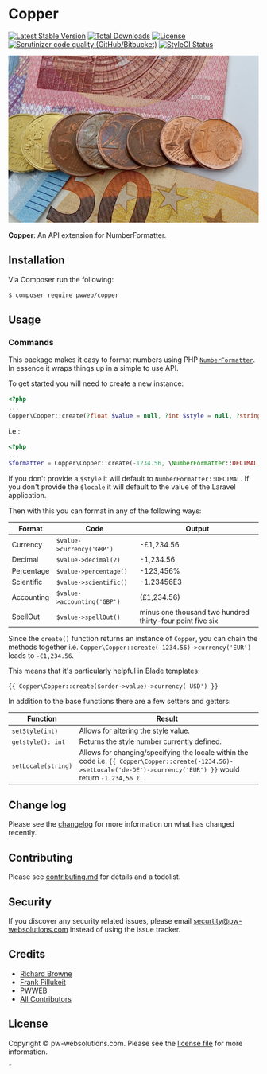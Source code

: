 # Copper

[![Latest Stable Version](https://poser.pugx.org/pwweb/copper/v/stable?format=flat-square)](https://packagist.org/packages/pwweb/copper)
[![Total Downloads](https://poser.pugx.org/pwweb/copper/downloads?format=flat-square)](https://packagist.org/packages/pwweb/copper)
[![License](https://poser.pugx.org/pwweb/copper/license?format=flat-square)](https://packagist.org/packages/pwweb/copper)
[![Scrutinizer code quality (GitHub/Bitbucket)](https://img.shields.io/scrutinizer/quality/g/pwweb/copper?label=Scrutinizer&style=flat-square)](https://scrutinizer-ci.com/g/pwweb/copper/)
[![StyleCI Status](https://github.styleci.io/repos/267909905/shield?branch=master)](https://github.styleci.io/repos/267909905)

![](copper.jpg)

**Copper**: An API extension for NumberFormatter.

## Installation

Via Composer run the following:

```bash
$ composer require pwweb/copper
```

## Usage

### Commands

This package makes it easy to format numbers using PHP [`NumberFormatter`](https://www.php.net/manual/en/class.numberformatter.php). In essence it wraps things up in a simple to use API.

To get started you will need to create a new instance:

```php
<?php
...
Copper\Copper::create(?float $value = null, ?int $style = null, ?string $locale = null);
```

 i.e.:

```php
<?php
...
$formatter = Copper\Copper::create(-1234.56, \NumberFormatter::DECIMAL, 'en-GB');
```

If you don't provide a `$style` it will default to `NumberFormatter::DECIMAL`. If you don't provide the `$locale` it will default to the value of the Laravel application.

Then with this you can format in any of the following ways:

| Format     | Code                        | Output                                                    |
| ---------- | --------------------------- | --------------------------------------------------------- |
| Currency   | `$value->currency('GBP')`   | -£1,234.56                                                |
| Decimal    | `$value->decimal(2)`        | -1,234.56                                                 |
| Percentage | `$value->percentage()`      | -123,456%                                                 |
| Scientific | `$value->scientific()`      | -1.23456E3                                                |
| Accounting | `$value->accounting('GBP')` | (£1,234.56)                                               |
| SpellOut   | `$value->spellOut()`        | minus one thousand two hundred thirty-four point five six |

Since the `create()` function returns an instance of `Copper`, you can chain the methods together i.e. `Copper\Copper::create(-1234.56)->currency('EUR')` leads to `-€1,234.56`.

This means that it's particularly helpful in Blade templates:

    {{ Copper\Copper::create($order->value)->currency('USD') }}

In addition to the base functions there are a few setters and getters:

| Function            | Result                                                                                                                                                                  |
| ------------------- | ----------------------------------------------------------------------------------------------------------------------------------------------------------------------- |
| `setStyle(int)`     | Allows for altering the style value.                                                                                                                                    |
| `getstyle(): int`   | Returns the style number currently defined.                                                                                                                             |
| `setLocale(string)` | Allows for changing/specifying the locale within the code i.e. `{{ Copper\Copper::create(-1234.56)->setLocale('de-DE')->currency('EUR') }}` would return `-1.234,56 €`. |

## Change log

Please see the [changelog](changelog.md) for more information on what has changed recently.

## Contributing

Please see [contributing.md](contributing.md) for details and a todolist.

## Security

If you discover any security related issues, please email securtity@pw-websolutions.com instead of using the issue tracker.

## Credits

-   [Richard Browne](https://github.com/orgs/pwweb/people/rabrowne85)
-   [Frank Pillukeit](https://github.com/orgs/pwweb/people/frankpde)
-   [PWWEB][link-author]
-   [All Contributors][link-contributors]

## License

Copyright © pw-websolutions.com. Please see the [license file](license.md) for more information.

[link-author]: https://github.com/pwweb

[link-contributors]: https://github.com/pwweb/copper/graphs/contributors

˜
